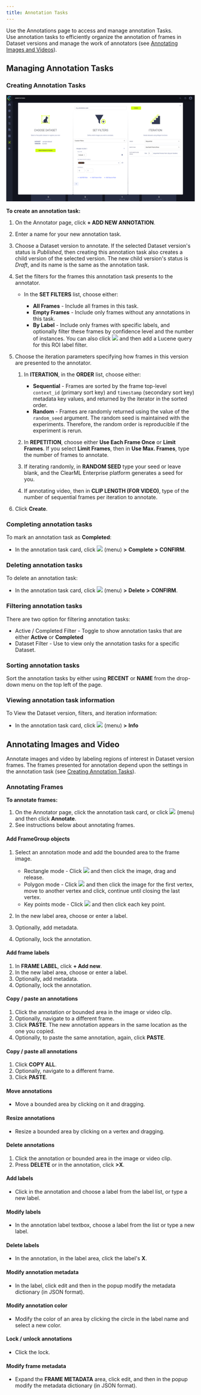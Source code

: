 ```yaml
---
title: Annotation Tasks
---
```


Use the Annotations page to access and manage annotation Tasks.  
Use annotation tasks to efficiently organize the annotation of frames in Dataset versions and manage the work of annotators 
(see [Annotating Images and Videos](#annotating-images-and-video)).

## Managing Annotation Tasks

### Creating Annotation Tasks


![image](../../img/hyperdatasets/annotation_task_01.png)

**To create an annotation task:**

1. On the Annotator page, click **+ ADD NEW ANNOTATION**.
1. Enter a name for your new annotation task. 
1. Choose a Dataset version to annotate. If the selected Dataset version's status is *Published*, then creating this 
   annotation task also creates a child version of the selected version. The new child version's status is *Draft*, and 
   its name is the same as the annotation task.
1. Set the filters for the frames this annotation task presents to the annotator.

    * In the **SET FILTERS** list, choose either:
    
        * **All Frames** - Include all frames in this task.
        * **Empty Frames** - Include only frames without any annotations in this task.
        * **By Label** - Include only frames with specific labels, and optionally filter these frames by confidence level and
         the number of instances. You can also click <img src="/docs/latest/icons/ico-code.svg" className="icon size-md space-sm" /> and then add a Lucene query for this ROI label filter.

1. Choose the iteration parameters specifying how frames in this version are presented to the annotator.
        
    1. In **ITERATION**, in the **ORDER** list, choose either:
                
        * **Sequential** - Frames are sorted by the frame top-level `context_id` (primary sort key) and `timestamp` (secondary sort key) metadata key values, and returned by the iterator in the sorted order.
        * **Random** - Frames are randomly returned using the value of the `random_seed` argument. The random seed is maintained with the experiments. Therefore, the random order is reproducible if the experiment is rerun.

    1. In **REPETITION**, choose either **Use Each Frame Once** or **Limit Frames**. If you select **Limit Frames**, then in **Use Max. Frames**, type the number of frames to annotate.
    1. If iterating randomly, in **RANDOM SEED** type your seed or leave blank, and the ClearML Enterprise platform generates a seed for you.
    1. If annotating video, then in **CLIP LENGTH (FOR VIDEO)**, type of the number of sequential frames per iteration to annotate.
            
1. Click **Create**.

### Completing annotation tasks

To mark an annotation task as **Completed**:

* In the annotation task card, click <img src="/docs/latest/icons/ico-bars-menu.svg" className="icon size-md space-sm" /> (menu) **>** **Complete** **>** **CONFIRM**.

### Deleting annotation tasks

To delete an annotation task:

* In the annotation task card, click <img src="/docs/latest/icons/ico-bars-menu.svg" className="icon size-md space-sm" /> (menu) **>** **Delete** **>** **CONFIRM**.

### Filtering annotation tasks

There are two option for filtering annotation tasks:

* Active / Completed Filter - Toggle to show annotation tasks that are either **Active** or **Completed**
* Dataset Filter - Use to view only the annotation tasks for a specific Dataset.

### Sorting annotation tasks

Sort the annotation tasks by either using **RECENT** or **NAME** from the drop-down menu on the top left of the page.  

### Viewing annotation task information

To View the Dataset version, filters, and iteration information:

* In the annotation task card, click <img src="/docs/latest/icons/ico-bars-menu.svg" className="icon size-md space-sm" /> (menu) **>** **Info**


## Annotating Images and Video

Annotate images and video by labeling regions of interest in Dataset version frames. The frames presented for annotation 
depend upon the settings in the annotation task (see [Creating Annotation Tasks](#creating-annotation-tasks)).


### Annotating Frames

**To annotate frames:**

1. On the Annotator page, click the annotation task card, or click <img src="/docs/latest/icons/ico-bars-menu.svg" className="icon size-md space-sm" /> (menu)
   and then click **Annotate**.
1. See instructions below about annotating frames.


#### Add FrameGroup objects

1. Select an annotation mode and add the bounded area to the frame image.

    * Rectangle mode - Click <img src="/docs/latest/icons/ico-rectangle-icon-purple.svg" className="icon size-md space-sm" /> and then click the image, drag and release. 
    * Polygon mode - Click <img src="/docs/latest/icons/ico-polygon-icon-purple.svg" className="icon size-md space-sm" /> and then click the image for the first vertex, 
      move to another vertex and click, continue until closing the last vertex. 
    * Key points mode - Click <img src="/docs/latest/icons/ico-keypoint-icon-purple.svg" className="icon size-md space-sm" /> and then click each key point.  

1. In the new label area, choose or enter a label. 
1. Optionally, add metadata. 
1. Optionally, lock the annotation.

#### Add frame labels

1. In **FRAME LABEL**, click **+ Add new**.
1. In the new label area, choose or enter a label. 
1. Optionally, add metadata. 
1. Optionally, lock the annotation.

#### Copy / paste an annotations

1. Click the annotation or bounded area in the image or video clip.
1. Optionally, navigate to a different frame.
1. Click **PASTE**. The new annotation appears in the same location as the one you copied.
1. Optionally, to paste the same annotation, again, click **PASTE**.

#### Copy / paste all annotations

1. Click **COPY ALL**.
1. Optionally, navigate to a different frame.
1. Click **PASTE**.

#### Move annotations

* Move a bounded area by clicking on it and dragging.

#### Resize annotations

* Resize a bounded area by clicking on a vertex and dragging.

#### Delete annotations

1. Click the annotation or bounded area in the image or video clip.
1. Press **DELETE** or in the annotation, click **>X**.

#### Add labels

* Click in the annotation and choose a label from the label list, or type a new label.

#### Modify labels

* In the annotation label textbox, choose a label from the list or type a new label.

#### Delete labels

* In the annotation, in the label area, click the label's **X**.

#### Modify annotation metadata

* In the label, click edit and then in the popup modify the metadata dictionary (in JSON format).

#### Modify annotation color

* Modify the color of an area by clicking the circle in the label name and select a new color.

#### Lock / unlock annotations

* Click the lock.

#### Modify frame metadata

* Expand the **FRAME METADATA** area, click edit, and then in the popup modify the metadata dictionary (in JSON format).
